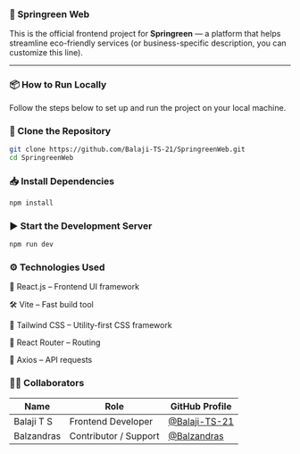 ### 🌿 Springreen Web

This is the official frontend project for **Springreen** — a platform that helps streamline eco-friendly services (or business-specific description, you can customize this line).

---

### 📦 How to Run Locally

Follow the steps below to set up and run the project on your local machine.

### 🔁 Clone the Repository

```bash
git clone https://github.com/Balaji-TS-21/SpringreenWeb.git
cd SpringreenWeb
```

### 📥 Install Dependencies
```bash
npm install
```

### ▶️ Start the Development Server
```bash
npm run dev
```

### ⚙️ Technologies Used
🧠 React.js – Frontend UI framework

🛠️ Vite – Fast build tool

💅 Tailwind CSS – Utility-first CSS framework

🔗 React Router – Routing

🧾 Axios – API requests

### 👨‍💻 Collaborators

| Name        | Role                  | GitHub Profile                                           |
|-------------|-----------------------|----------------------------------------------------------|
| Balaji T S  | Frontend Developer    | [@Balaji-TS-21](https://github.com/Balaji-TS-21)         |
| Balzandras  | Contributor / Support | [@Balzandras](https://github.com/Balzandras)             |
